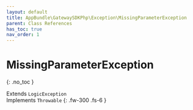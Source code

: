 ```yaml
---
layout: default
title: AppBundle\GatewaySDKPhp\Exception\MissingParameterException
parent: Class References
has_toc: true
nav_order: 1
---
```


# MissingParameterException
{: .no_toc }

Extends `LogicException` <br> Implements `Throwable`
{: .fw-300 .fs-6 }

